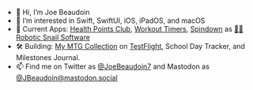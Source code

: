 - 👋 Hi, I’m Joe Beaudoin
- 👀 I’m interested in Swift, SwiftUI, iOS, iPadOS, and macOS
- 📱 Current Apps: [Health Points Club](https://apps.apple.com/us/app/health-points-club/id1232381881), [Workout Timers](https://apps.apple.com/us/app/workout-timers/id1394653594), [Spindown](https://apps.apple.com/us/app/spindown-life-tracker/id1468191822) as [🤖🐌 Robotic Snail Software](https://roboticsnailsoftware.com)
- 🛠️ Building: [My MTG Collection](https://roboticsnailsoftware.com/work/mymtg) on [TestFlight](https://testflight.apple.com/join/QzRFLcGW), School Day Tracker, and Milestones Journal.
- 📫 Find me on Twitter as [@JoeBeaudoin7](https://twitter.com/JoeBeaudoin7) and Mastodon as <a rel="me" href="https://mastodon.social/@JBeaudoin">@JBeaudoin@mastodon.social</a>
<!---
jmcsmith/jmcsmith is a ✨ special ✨ repository because its `README.md` (this file) appears on your GitHub profile.
You can click the Preview link to take a look at your changes.
--->
